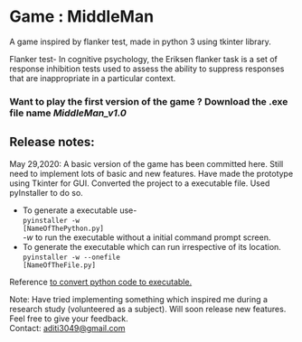 <html>
<head>
<meta name="google-site-verification" content="y9w7d9GH1y7qn5LPpB2L36LSFh1xGxcg4k542inOuoM" />
 </head>
 
 <body>
<h1>Game : MiddleMan</h1>
A game inspired by flanker test, made in python 3 using tkinter library.

Flanker test- In cognitive psychology, the Eriksen flanker task is a set of response inhibition tests used to assess the ability to suppress responses that are inappropriate in a particular context.

<h3>Want to play the first version of the game ? Download the .exe file name <i>MiddleMan_v1.0</i> </h3>

<h2>Release notes:</h2>

May 29,2020: A basic version of the game has been committed here. Still need to implement lots of basic and new features. Have made the prototype using Tkinter for GUI.
Converted the project to a executable file. Used pyInstaller to do so.
* To generate a executable use-<br><code>pyinstaller -w [NameOfThePython.py]</code> <br> <i>-w</i> to run the executable without a initial command prompt screen.
* To generate the executable which can run irrespective of its location.<br> <code>pyinstaller -w --onefile [NameOfTheFile.py]</code>

Reference <a href="https://youtu.be/lOIJIk_maO4">to convert python code to executable. </a><br>

<h7>Note:</h7>
Have tried implementing something which inspired me during a research study (volunteered as a subject). Will soon release new features. Feel free to give your feedback. 
<br>
<h7>Contact:</h7> aditi3049@gmail.com
</body>
</html>
